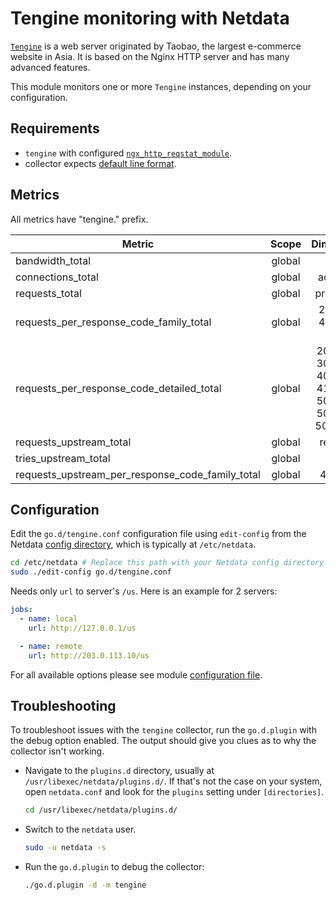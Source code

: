 <!--
title: "Tengine monitoring with Netdata"
description: "Monitor the health and performance of Tengine web servers with zero configuration, per-second metric granularity, and interactive visualizations."
custom_edit_url: "https://github.com/netdata/go.d.plugin/edit/master/modules/tengine/README.md"
sidebar_label: "Tengine"
learn_status: "Published"
learn_topic_type: "References"
learn_rel_path: "Integrations/Monitoring/Webapps"
-->

# Tengine monitoring with Netdata

[`Tengine`](https://tengine.taobao.org/) is a web server originated by Taobao, the largest e-commerce website in Asia.
It is based on the Nginx HTTP server and has many advanced features.

This module monitors one or more `Tengine` instances, depending on your configuration.

## Requirements

- `tengine` with configured [`ngx_http_reqstat_module`](http://tengine.taobao.org/document/http_reqstat.html).
- collector expects [default line format](http://tengine.taobao.org/document/http_reqstat.html).

## Metrics

All metrics have "tengine." prefix.

| Metric                                           | Scope  |                               Dimensions                               |     Units     |
|--------------------------------------------------|:------:|:----------------------------------------------------------------------:|:-------------:|
| bandwidth_total                                  | global |                                in, out                                 |      B/s      |
| connections_total                                | global |                                accepted                                | connections/s |
| requests_total                                   | global |                               processed                                |  requests/s   |
| requests_per_response_code_family_total          | global |                       2xx, 3xx, 4xx, 5xx, other                        |  requests/s   |
| requests_per_response_code_detailed_total        | global | 200, 206, 302, 304, 403, 404, 419, 499, 500, 502, 503, 504, 508, other |  requests/s   |
| requests_upstream_total                          | global |                                requests                                |  requests/s   |
| tries_upstream_total                             | global |                                 calls                                  |    calls/s    |
| requests_upstream_per_response_code_family_total | global |                                4xx, 5xx                                |  requests/s   |

## Configuration

Edit the `go.d/tengine.conf` configuration file using `edit-config` from the
Netdata [config directory](https://learn.netdata.cloud/docs/configure/nodes), which is typically at `/etc/netdata`.

```bash
cd /etc/netdata # Replace this path with your Netdata config directory
sudo ./edit-config go.d/tengine.conf
```

Needs only `url` to server's `/us`. Here is an example for 2 servers:

```yaml
jobs:
  - name: local
    url: http://127.0.0.1/us

  - name: remote
    url: http://203.0.113.10/us
```

For all available options please see
module [configuration file](https://github.com/netdata/go.d.plugin/blob/master/config/go.d/tengine.conf).

## Troubleshooting

To troubleshoot issues with the `tengine` collector, run the `go.d.plugin` with the debug option enabled. The output
should give you clues as to why the collector isn't working.

- Navigate to the `plugins.d` directory, usually at `/usr/libexec/netdata/plugins.d/`. If that's not the case on
  your system, open `netdata.conf` and look for the `plugins` setting under `[directories]`.

  ```bash
  cd /usr/libexec/netdata/plugins.d/
  ```

- Switch to the `netdata` user.

  ```bash
  sudo -u netdata -s
  ```

- Run the `go.d.plugin` to debug the collector:

  ```bash
  ./go.d.plugin -d -m tengine
  ```
